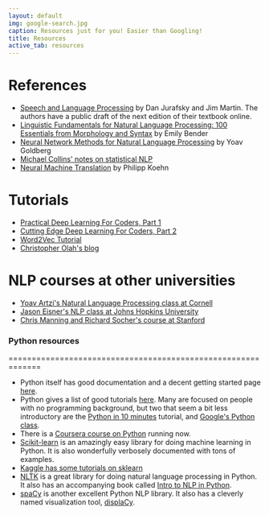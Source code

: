 ```yaml
---
layout: default
img: google-search.jpg
caption: Resources just for you! Easier than Googling!
title: Resources
active_tab: resources
---
```


References 
=============================================================

* [Speech and Language Processing](https://web.stanford.edu/~jurafsky/slp3/) by Dan Jurafsky and Jim Martin. The authors have a public draft of the next edition of their textbook online.
* [Linguistic Fundamentals for Natural Language Processing: 100 Essentials from Morphology and Syntax](http://www.morganclaypool.com/doi/pdf/10.2200/S00493ED1V01Y201303HLT020) by Emily Bender
* [Neural Network Methods for Natural Language Processing](http://www.morganclaypool.com/doi/abs/10.2200/S00762ED1V01Y201703HLT037) by Yoav Goldberg
* [Michael Collins' notes on statistical NLP](http://www.cs.columbia.edu/~mcollins/)
* [Neural Machine Translation](https://arxiv.org/abs/1709.07809) by Philipp Koehn


Tutorials 
=============================================================
* [Practical Deep Learning For Coders, Part 1](http://course.fast.ai)
* [Cutting Edge Deep Learning For Coders, Part 2](http://course.fast.ai/part2.html)
* [Word2Vec Tutorial](http://mccormickml.com/2016/04/19/word2vec-tutorial-the-skip-gram-model/)
* [Christopher Olah's blog](http://colah.github.io/)

NLP courses at other universities
=============================================================

* [Yoav Artzi's Natural Language Processing class at Cornell](http://yoavartzi.com/cs5740-sp18-temp/)
* [Jason Eisner's NLP class at Johns Hopkins University](https://www.cs.jhu.edu/~jason/465/)
* [Chris Manning and Richard Socher's course at Stanford](https://web.stanford.edu/class/cs224n/)



### Python resources
=============================================================

- Python itself has good documentation and a decent getting started page [here](https://docs.python.org/2/tutorial/introduction.html).
- Python gives a list of good tutorials [here](https://wiki.python.org/moin/BeginnersGuide/Programmers). Many are focused on people with no programming background, but two that seem a bit less introductory are the [Python in 10 minutes](http://www.stavros.io/tutorials/python/) tutorial, and [Google's Python class](https://developers.google.com/edu/python/).
- There is a [Coursera course on Python](https://www.coursera.org/course/interactivepython) running now.
- [Scikit-learn](http://scikit-learn.org/stable/) is an amazingly easy library for doing machine learning in Python. It is also wonderfully verbosely documented with tons of examples.
- [Kaggle has some tutorials on sklearn](https://www.kaggle.com/c/data-science-london-scikit-learn/visualization)
- [NLTK](http://www.nltk.org/) is a great library for doing natural language processing in Python.  It also has an accompanying book called [Intro to NLP in Python](http://www.nltk.org/book/). 
- [spaCy](https://spacy.io) is another excellent Python NLP library.  It also has a cleverly named visualization tool, [displaCy](https://spacy.io/usage/visualizers).